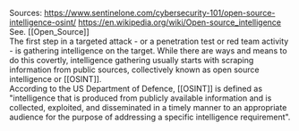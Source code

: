 Sources:
https://www.sentinelone.com/cybersecurity-101/open-source-intelligence-osint/
https://en.wikipedia.org/wiki/Open-source_intelligence
\
See. [[Open_Source]]
\
The first step in a targeted attack - or a penetration test or red team activity - is gathering intelligence on the target. While there are ways and means to do this covertly, intelligence gathering usually starts with scraping information from public sources, collectively known as open source intelligence or [[OSINT]].
\
According to the US Department of Defence, [[OSINT]] is defined as "intelligence that is produced from publicly available information and is collected, exploited, and disseminated in a timely manner to an appropriate audience for the purpose of addressing a specific intelligence requirement".

